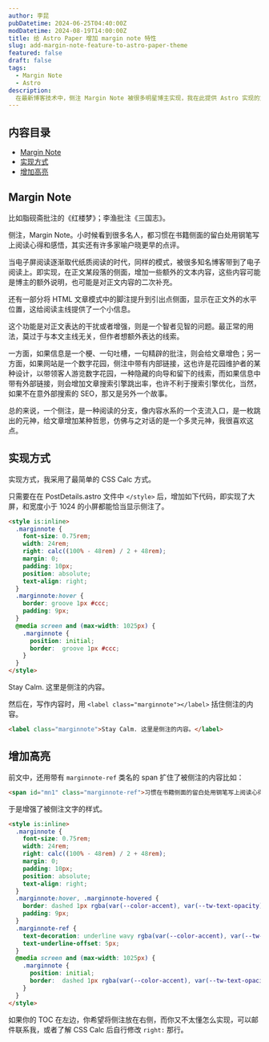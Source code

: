 ```yaml
---
author: 李昆
pubDatetime: 2024-06-25T04:40:00Z
modDatetime: 2024-08-19T14:00:00Z
title: 给 Astro Paper 增加 margin note 特性
slug: add-margin-note-feature-to-astro-paper-theme
featured: false
draft: false
tags:
  - Margin Note
  - Astro
description:
  在最新博客技术中，侧注 Margin Note 被很多明星博主实现，我在此提供 Astro 实现的方法。
---
```


## 内容目录

* [Margin Note](#margin-note)
* [实现方式](#实现方式)
* [增加高亮](#增加高亮)

## Margin Note

<label class="marginnote" for="mn1">比如脂砚斋批注的《红楼梦》；李渔批注《三国志》。</label>

侧注，Margin Note。小时候看到很多名人，都习惯在<span id="mn1" class="marginnote-ref">书籍</span>侧面的留白处用钢笔写上阅读心得和感悟，其实还有许多家喻户晓更早的点评。

当电子屏阅读逐渐取代纸质阅读的时代，同样的模式，被很多知名博客带到了电子阅读上。即实现，在正文某段落的侧面，增加一些额外的文本内容，这些内容可能是博主的额外说明，也可能是对正文内容的二次补充。

还有一部分将 HTML 文章模式中的脚注提升到引出点侧面，显示在正文外的水平位置，这给阅读主线提供了一个小信息。

这个功能是对正文表达的干扰或者增强，则是一个智者见智的问题。最正常的用法，莫过于与本文主线无关，但作者想额外表达的线索。

一方面，如果信息是一个梗、一句吐槽，一句精辟的批注，则会给文章增色；另一方面，如果网站是一个数字花园，侧注中带有内部链接，这也许是花园维护者的某种设计，以带领客人游览数字花园，一种隐藏的向导和留下的线索，而如果信息中带有外部链接，则会增加文章搜索引擎跳出率，也许不利于搜索引擎优化，当然，如果不在意外部搜索的 SEO，那又是另外一个故事。

总的来说，一个侧注，是一种阅读的分支，像内容水系的一个支流入口，是一枚跳出的元神，给文章增加某种哲思，仿佛与之对话的是一个多灵元神，我很喜欢这点。

## 实现方式

实现方式，我采用了最简单的 CSS Calc 方式。

只需要在在 PostDetails.astro 文件中 `</style>` 后，增加如下代码，即实现了大屏，和宽度小于 1024 的小屏都能恰当显示侧注了。

``` html
<style is:inline>
  .marginnote {
    font-size: 0.75rem;
    width: 24rem;
    right: calc((100% - 48rem) / 2 + 48rem);
    margin: 0;
    padding: 10px;
    position: absolute;
    text-align: right;
  }
  .marginnote:hover {
    border: groove 1px #ccc;
    padding: 9px;
  }
  @media screen and (max-width: 1025px) {
    .marginnote {
      position: initial;
      border:  groove 1px #ccc;
    }
  }
</style>
```

<label class="marginnote" for="mn2">Stay Calm. 这里是侧注的内容。</label>

然后在，写作内容时，用 `<label class="marginnote"></label>` 括住<span id="mn2" class="marginnote-ref">侧注</span>的内容。

``` html
<label class="marginnote">Stay Calm. 这里是侧注的内容。</label>
```

## 增加高亮

前文中，还用带有 `marginnote-ref` 类名的 span 扩住了被侧注的内容比如：

``` html
<span id="mn1" class="marginnote-ref">习惯在书籍侧面的留白处用钢笔写上阅读心得和感悟</span>
```

于是增强了被侧注文字的样式。

``` html
<style is:inline>
  .marginnote {
    font-size: 0.75rem;
    width: 24rem;
    right: calc((100% - 48rem) / 2 + 48rem);
    margin: 0;
    padding: 10px;
    position: absolute;
    text-align: right;
  }
  .marginnote:hover, .marginnote-hovered {
    border: dashed 1px rgba(var(--color-accent), var(--tw-text-opacity));
    padding: 9px;
  }
  .marginnote-ref {
    text-decoration: underline wavy rgba(var(--color-accent), var(--tw-text-opacity));
    text-underline-offset: 5px;
  }
  @media screen and (max-width: 1025px) {
    .marginnote {
      position: initial;
      border:  dashed 1px rgba(var(--color-accent), var(--tw-text-opacity));
    }
  }
</style>
```


如果你的 TOC 在左边，你希望将侧注放在右侧，而你又不太懂怎么实现，可以邮件联系我，或者了解 CSS Calc 后自行修改 `right:` 那行。


